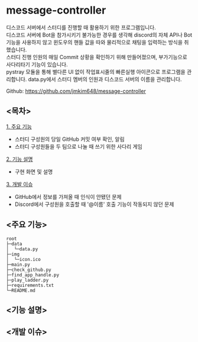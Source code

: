 # message-controller

디스코드 서버에서 스터디를 진행할 때 활용하기 위한 프로그램입니다.<br>
디스코드 서버에 Bot을 참가시키기 불가능한 경우를 생각해 discord의 자체 API나 Bot 기능을 사용하지 않고 윈도우의 핸들 값을 따와 물리적으로 채팅을 입력하는 방식을 취했습니다.<br>
스터디 진행 인원의 매일 Commit 상황을 확인하기 위해 만들어졌으며, 부가기능으로 사다리타기 기능이 있습니다.<br>
pystray 모듈을 통해 별다른 UI 없이 작업표시줄의 빠른실행 아이콘으로 프로그램을 관리합니다.
data.py에서 스터디 멤버의 인원과 디스코드 서버의 이름을 관리합니다.

Github: https://github.com/jmkim648/message-controller


## <목차>
[1. 주요 기능](#주요-기능)
  - 스터디 구성원의 당일 GitHub 커밋 여부 확인, 알림
  - 스터디 구성원들을 두 팀으로 나눌 때 쓰기 위한 사다리 게임

[2. 기능 설명](#기능-설명)
  - 구현 화면 및 설명

[3. 개발 이슈](#개발-이슈)
  - GitHub에서 정보를 가져올 때 인식이 안됐던 문제
  - Discord에서 구성원을 호출할 때 '@이름' 호출 기능이 작동되지 않던 문제

## <주요 기능>
```
root
├─data
│  └─data.py
├─img
│  └─icon.ico
├─main.py
├─check_github.py
├─find_app_handle.py
├─play_ladder.py
├─requirements.txt
└─README.md
```

## <기능 설명>


## <개발 이슈>